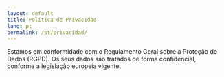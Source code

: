 ```yaml
---
layout: default
title: Política de Privacidad
lang: pt
permalink: /pt/privacidad/
---
```


Estamos em conformidade com o Regulamento Geral sobre a Proteção de Dados (RGPD). Os seus dados são tratados de forma confidencial, conforme a legislação europeia vigente.